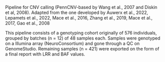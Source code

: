 Pipeline for CNV calling (PennCNV-based by Wang et al., 2007 and Diskin et al, 2008). Adapted from the one developed by Auwerx et al., 2022, Lepamets et al., 2022, Mace et al., 2016, Zhang et al., 2019, Mace et al., 2017, Gao et al., 2008

This pipeline consists of a genotyping cohort originally of 576 individuals, grouped by batches (n = 12) of 48 samples each. Samples were genotyped on a Illumina array (NeuroConsortium) and gone through a QC on GenomeStudio. Remaining samples (n = 421) were exported on the form of a final report with LRR and BAF values.
